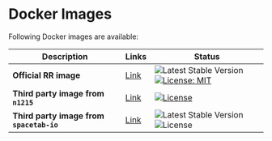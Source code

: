 # Docker Images

Following Docker images are available:

| Description                              | Links                                                                             | Status                                                                                                                                                                                                                   |
|------------------------------------------|-----------------------------------------------------------------------------------|--------------------------------------------------------------------------------------------------------------------------------------------------------------------------------------------------------------------------|
| **Official RR image**                    | [Link](https://github.com/roadrunner-server/roadrunner/pkgs/container/roadrunner) | ![Latest Stable Version](https://img.shields.io/github/v/release/roadrunner-server/roadrunner.svg?maxAge=30) [![License: MIT](https://img.shields.io/badge/License-MIT-yellow.svg)](https://opensource.org/licenses/MIT) |
| **Third party image from `n1215`**       | [Link](https://github.com/n1215/roadrunner-docker-skeleton)                       | [![License](https://poser.pugx.org/n1215/roadrunner-docker-skeleton/license)](https://packagist.org/packages/n1215/roadrunner-docker-skeleton)                                                                           |
| **Third party image from `spacetab-io`** | [Link](https://github.com/spacetab-io/docker-roadrunner-php)                      | ![Latest Stable Version](https://img.shields.io/github/v/release/spacetab-io/docker-roadrunner-php) ![License](https://img.shields.io/github/license/spacetab-io/docker-roadrunner-php)                                  |
